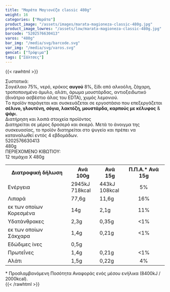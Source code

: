 ```yaml
---
title: "Μαράτα Μαγιονέζα classic 480g"
weight: 16
categories: ["Μαράτα"]
product_image: "/assets/images/marata-magioneza-classic-480g.jpg"
product_image_lowres: "/assets/low/marata-magioneza-classic-480g.jpg"
barcode: "5202576630413"
varos: "480g"
bar_img: "/media/svg/barcode.svg"
var_img: "/media/svg/varos.svg"
gencat: ["Τρόφιμα"]
tags: ["Σάλτσες"]
---
```

{{< rawhtml >}}

<div class="sload311"><div class="product"><div id="sistatika">Συστατικά:</div><div class="alltext">Σογιέλαιο 75%, νερό, κρόκος <b>αυγού</b> 8%, ξίδι από αλκοόλη, ζάχαρη, τροποποιημένο άμυλο, αλάτι, άρωμα μουστάρδας, αντιοξειδωτικό (δινάτριο ασβέστιο άλας του EDTA), χυμός λεμονιού.<br>Tο προϊόν παράγεται και συσκευάζεται σε εργοστάσιο που επεξεργάζεται <b>σέλινο, γλουτένη, σόγια, λακτόζη, μουστάρδα, καρπούς με κέλυφος</b> &amp; <b>ψάρ</b>ι.</div><div id="loipa">Διατήρηση και λοιπά στοιχεία προϊόντος</div><div class="alltext">Διατηρείται σε μέρος δροσερό και σκιερό. Mετά το άνοιγμα της συσκευασίας, το προϊόν διατηρείται στο ψυγείο και πρέπει να καταναλωθεί εντός 4 εβδομάδων.</div><div id="barcode"><div id="barimage1"></div><span id="bartext">5202576630413</span></div><div id="varos"><div id="varosimage1"></div><span id="varostext">480g</span></div><div id="kivotio">ΠΕΡΙΕΧΟΜΕΝΟ ΚΙΒΩΤΙΟΥ:<br>12 τεμάχια Χ 480g</div><div class="tabout"><table id="diatable"><tbody><tr><th>Διατροφική δήλωση</th><th>Ανά 100g</th><th>Ανά 15g</th><th>Π.Π.Α.* Ανά 15g</th></tr><tr><td class="texr2">Ενέργεια</td><td class="texr">2945kJ<br>718kcal</td><td class="texr">443kJ<br>108kcal</td><td class="texr" style="text-align:center">5%</td></tr><tr><td class="texr2">Λιπαρά</td><td class="texr">77,6g</td><td class="texr">11,6g</td><td class="texr" style="text-align:center">16%</td></tr><tr><td class="gray">εκ των οποίων Κορεσµένα</td><td class="gray2">14g</td><td class="gray2">2,1g</td><td class="gray2" style="text-align:center">11%</td></tr><tr><td class="texr2">Yδατάνθρακες</td><td class="texr">2,3g</td><td class="texr">0,35g</td><td class="texr" style="text-align:center">&lt;1%</td></tr><tr><td class="gray">εκ των οποίων Σάκχαρα</td><td class="gray2">1,4g</td><td class="gray2">0,21g</td><td class="gray2" style="text-align:center">&lt;1%</td></tr><tr><td class="texr2">Eδώδιμες ίνες</td><td class="texr">0,5g</td><td class="texr"></td><td class="texr" style="text-align:center"></td></tr><tr><td class="texr2">Πρωτεΐνες</td><td class="texr">1,4g</td><td class="texr">0,21g</td><td class="texr" style="text-align:center">&lt;1%</td></tr><tr><td class="texr2">Αλάτι</td><td class="texr">1,5g</td><td class="texr">0,22g</td><td class="texr" style="text-align:center">4%</td></tr></tbody></table></div><div class="alltext">* Προσλαμβανόμενη Ποσότητα Αναφοράς ενός μέσου ενήλικα (8400kJ / 2000kcal).</div><div class="pimg"></div></div></div>
{{< /rawhtml >}}


